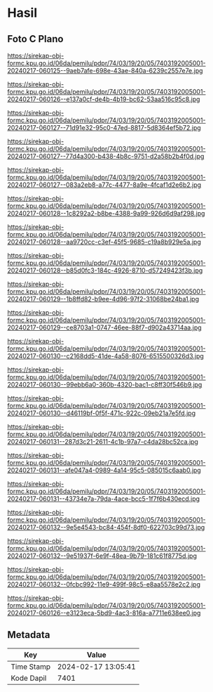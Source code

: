 # Hasil

## Foto C Plano

https://sirekap-obj-formc.kpu.go.id/06da/pemilu/pdpr/74/03/19/20/05/7403192005001-20240217-060125--9aeb7afe-698e-43ae-840a-6239c2557e7e.jpg

https://sirekap-obj-formc.kpu.go.id/06da/pemilu/pdpr/74/03/19/20/05/7403192005001-20240217-060126--e137a0cf-de4b-4b19-bc62-53aa516c95c8.jpg

https://sirekap-obj-formc.kpu.go.id/06da/pemilu/pdpr/74/03/19/20/05/7403192005001-20240217-060127--71d91e32-95c0-47ed-8817-5d8364ef5b72.jpg

https://sirekap-obj-formc.kpu.go.id/06da/pemilu/pdpr/74/03/19/20/05/7403192005001-20240217-060127--77d4a300-b438-4b8c-9751-d2a58b2b4f0d.jpg

https://sirekap-obj-formc.kpu.go.id/06da/pemilu/pdpr/74/03/19/20/05/7403192005001-20240217-060127--083a2eb8-a77c-4477-8a9e-4fcaf1d2e6b2.jpg

https://sirekap-obj-formc.kpu.go.id/06da/pemilu/pdpr/74/03/19/20/05/7403192005001-20240217-060128--1c8292a2-b8be-4388-9a99-926d6d9af298.jpg

https://sirekap-obj-formc.kpu.go.id/06da/pemilu/pdpr/74/03/19/20/05/7403192005001-20240217-060128--aa9720cc-c3ef-45f5-9685-c19a8b929e5a.jpg

https://sirekap-obj-formc.kpu.go.id/06da/pemilu/pdpr/74/03/19/20/05/7403192005001-20240217-060128--b85d0fc3-184c-4926-8710-d57249423f3b.jpg

https://sirekap-obj-formc.kpu.go.id/06da/pemilu/pdpr/74/03/19/20/05/7403192005001-20240217-060129--1b8ffd82-b9ee-4d96-97f2-31068be24ba1.jpg

https://sirekap-obj-formc.kpu.go.id/06da/pemilu/pdpr/74/03/19/20/05/7403192005001-20240217-060129--ce8703a1-0747-46ee-88f7-d902a43714aa.jpg

https://sirekap-obj-formc.kpu.go.id/06da/pemilu/pdpr/74/03/19/20/05/7403192005001-20240217-060130--c2168dd5-41de-4a58-8076-6515500326d3.jpg

https://sirekap-obj-formc.kpu.go.id/06da/pemilu/pdpr/74/03/19/20/05/7403192005001-20240217-060130--99ebb6a0-360b-4320-bac1-c8ff30f546b9.jpg

https://sirekap-obj-formc.kpu.go.id/06da/pemilu/pdpr/74/03/19/20/05/7403192005001-20240217-060130--d46119bf-0f5f-471c-922c-09eb21a7e5fd.jpg

https://sirekap-obj-formc.kpu.go.id/06da/pemilu/pdpr/74/03/19/20/05/7403192005001-20240217-060131--287d3c21-2611-4c1b-97a7-c4da28bc52ca.jpg

https://sirekap-obj-formc.kpu.go.id/06da/pemilu/pdpr/74/03/19/20/05/7403192005001-20240217-060131--afe047a4-0989-4a14-95c5-085015c6aab0.jpg

https://sirekap-obj-formc.kpu.go.id/06da/pemilu/pdpr/74/03/19/20/05/7403192005001-20240217-060131--43734e7a-79da-4ace-bcc5-1f7f6b430ecd.jpg

https://sirekap-obj-formc.kpu.go.id/06da/pemilu/pdpr/74/03/19/20/05/7403192005001-20240217-060132--9e5e4543-bc84-454f-8df0-622703c99d73.jpg

https://sirekap-obj-formc.kpu.go.id/06da/pemilu/pdpr/74/03/19/20/05/7403192005001-20240217-060132--9e51937f-6e9f-48ea-9b79-181c61f8775d.jpg

https://sirekap-obj-formc.kpu.go.id/06da/pemilu/pdpr/74/03/19/20/05/7403192005001-20240217-060132--0fcbc992-11e9-499f-98c5-e8aa5578e2c2.jpg

https://sirekap-obj-formc.kpu.go.id/06da/pemilu/pdpr/74/03/19/20/05/7403192005001-20240217-060126--e3123eca-5bd9-4ac3-816a-a7711e638ee0.jpg


## Metadata

| Key        | Value               |
| ---------- | ------------------- |
| Time Stamp | 2024-02-17 13:05:41 |
| Kode Dapil | 7401                |



